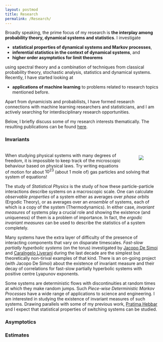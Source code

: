 ```yaml
---
layout: postmod      
title: Research              
permalink: /Research/          
---
```

Broadly speaking, the prime focus of my research is <b>the interplay among probability theory, dynamical systems and statistics</b>. I investigate 
- <b>statistical properties of dynamical systems and Markov processes</b>,
- <b>inferential statistics in the context of dynamical systems</b>, and 
- <b>higher order asymptotics for limit theorems</b>   
 
using spectral theory and a combination of techniques from classical probability theory, stochastic analysis, statistics and dynamical systems. Recently, I have started looking at      
- <b>applications of machine learning</b> to problems related to research topics mentioned before. 

Apart from dynamicists and probabilists, I have formed research connections with machine learning researchers and statisticians, and I am actively searching for interdisciplinary research opportunities.

Below, I briefly discuss some of my research interests thematically. The resulting publications can be found [here](https://kasun-fernando.github.io/personal-webpage/Publications/).

### Invariants

<img src="https://cosmolearning.org/images_dir/courses/618/profile-thumbnail-w300.jpg" align="right" hspace="50" vspace="25"/><br> 
When studying physical systems with many degrees of freedom, it is impossible to keep track of the microscopic behaviour based on physical laws. Try writing equations of motion for about $10^{23}$ (about 1 mole of) gas particles and solving that system of equations!<br>      
        
        
The study of _Statistical Physics_ is the study of how these particle-particle interactions describe systems on a macroscopic scale. One can calculate _observable properties_ of a system either as averages over _phase orbits_ (Ergodic Theory), or as averages over an _ensemble_ of systems, each of which is a copy of the system (Thermodynamics). In either case, _invariant measures_ of systems play a crucial role and showing the existence (and uniqueness) of them is a problem of importance. In fact, the _ergodic invariant measures_ can be used to describe the statistics of a system completely. 

Many systems have the extra layer of difficulty of the presence of interacting components that vary on disparate timescales. _Fast-slow partially hyperbolic systems_ (on the torus) investigated by [Jacopo De Simoi](https://www.math.toronto.edu/jacopods/) and [Caralngelo Liverani](https://www.mat.uniroma2.it/~liverani/) during the last decade are the simplest but theoretically non-tirival examples of that kind. There is an on-going project (with Jacopo De Simoi) about the existence of invariant measure and their decay of correlations for fast-slow partially hyperbolic systems with positive centre Lyapunov exponents. 

Some systems are deterministic flows with discontinuities at random times at which they make random jumps. Such _Piece-wise Deterministic Markov Processes_ have a wide range of applications to science and engineering. I am interested in studying the existence of invariant measures of such systems. Drawing parallels with some of my previous work, [Pratima Hebbar](https://sites.google.com/view/pratimahebbar/home) and I expect that statistical properties of switching systems can be studied.

### Asymptotics

### Estimates


<!--
---
**Failure of Edegworth expansions in the discrete iid setting**           
<font size = "3">Collaborator: Dmitry Dolgopyat</font>
---
**Existence of Edgeworth expansions for weakly dependent random variables**          
<font size = "3">Collaborators: Carlangelo Liverani, Fran&ccedil;oise P&egrave;ne</font>
---
**Exact Large deviation asymptotics for weakly dependent random variables**           
<font size = "3">Collaborator: Pratima Hebbar</font>
---
**Adapting the bootstrap for dynamically generated data**        
<font size = "3">Collaborator: Nan Zou</font>
---
**Estimating entropy of continued fraction expansions**             
<font size = "3">Collaborators: Seulbee Lee, Stafano Marmi</font>
---
**Estimating data distirbutions via normalizing flows**            
<font size = "3">Collaborator: Sameera Ramasinghe</font>
---
**Statistics of Riemann-zeta function sampled over chaotic systems**            
<font size = "3">Collaborators: Tanja Schindler</font>
---
**Invariant measures for deterministic fast-slow systems**            
<font size = "3">Collaborator: Jacopo De Simoi</font>
---

 <details open>
<summary><b>Error terms in the local and the central limit theorem for weakly dependent random variables</b></summary>     
  
(Dynamical Systems and Stochastic Processes)<br><br>In applications, the dynamically generated data available to us are always finite-time observations. Hence, one key problem is to control the error of approximation of asymptotic behaviour. When the observations are independent identically distributed (iid), a uniform asymptotic expansion called the Edgeworth Expansion is used to describe the error of normal approximation in the Central Limit Theorem (CLT). Since sequences of experimental observations are never iid, we introduced a general theory of Edgeworth expansions for weakly dependent (possibly unbounded) random variables.<br><br>
As a direct application of this theory, we obtain error estimates of the CLTs for a large class of hyperbolic dynamical systems and Markov chains. The hyperbolic systems that we discuss like Sinai billiards and piecewise expanding maps are natural models in many applications like billiard models in optics, acoustics and classical mechanics, and expanding maps in random number generators, biological and medical models to name a few.<br><br>
There are many unsolved problems in this direction. There are interesting examples of non-Gaussian stable laws in dynamical systems. Is it possible to describe the error terms in other stable laws? Earlier, we were able to obtain exact limit theorems for random matrix product -->
